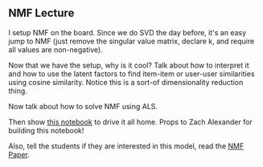 ## NMF Lecture

I setup NMF on the board. Since we do SVD the day before, it's an easy jump to NMF (just remove the singular value matrix, declare k, and require all values are non-negative).

Now that we have the setup, why is it cool? Talk about how to interpret it and how to use the latent factors to find item-item or user-user similarities using cosine similarity. Notice this is a sort-of dimensionality reduction thing.

Now talk about how to solve NMF using ALS.

Then show [this notebook](nmf-example.ipynb) to drive it all home. Props to Zach Alexander for building this notebook!

Also, tell the students if they are interested in this model, read the [NMF Paper](nmf_nature.pdf).


